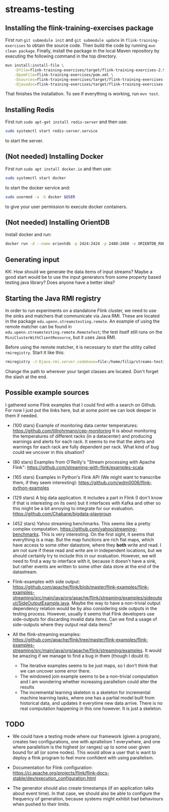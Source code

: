 # streams-testing

## Installing the flink-training-exercises package

First run `git submodule init` and `git submodule update` in `flink-training-exercises` to obtain the source code.
Then build the code by running `mvn clean package`. Finally, install the package in the local Maven repository by
executing the following command in the top directory.

```sh
mvn install:install-file \
    -Dfile=flink-training-exercises/target/flink-training-exercises-2.9.1.jar \
    -DpomFile=flink-training-exercises/pom.xml \
    -Dsources=flink-training-exercises/target/flink-training-exercises-2.9.1-sources.jar \
    -Djavadoc=flink-training-exercises/target/flink-training-exercises-2.9.1-javadoc.jar
```

That finishes the installation. To see if everything is working, run `mvn test`.

## Installing Redis

First run `sudo apt-get install redis-server` and then use:

```sh
sudo systemctl start redis-server.service
```

to start the server.

## (Not needed) Installing Docker

First run `sudo apt install docker.io` and then use:

```sh
sudo systemctl start docker
```

to start the docker service and:

```sh
sudo usermod -a -G docker $USER
```

to give your user permission to execute docker containers.

## (Not needed) Installing OrientDB

Install docker and run:

```sh
docker run -d --name orientdb -p 2424:2424 -p 2480:2480 -e ORIENTDB_ROOT_PASSWORD=root orientdb:latest
```

## Generating input

KK: How should we generate the data items of input streams? Maybe a
good start would be to use the input generators from some property
based testing java library? Does anyone have a better idea?

## Starting the Java RMI registry

In order to run experiments on a standalone Flink cluster, we need
to use the sinks and matchers that communicate via Java RMI. These
are located in the package `edu.upenn.streamstesting.remote`. An
example of using the remote matcher can be found in
`edu.upenn.streamstesting.remote.RemoteTest`; the test itself still
runs on the `MiniClusterWithClientResource`, but it uses Java RMI.

Before using the remote matcher, it is necessary to start the
utility called `rmiregistry`. Start it like this:

```sh
rmiregistry -J-Djava.rmi.server.codebase=file:/home/filip/streams-testing/target/classes/ &
```

Change the path to wherever your target classes are located. Don't
forget the slash at the end.

## Possible example sources

I gathered some Flink examples that I could find with a search on
Github. For now I just put the links here, but at some point we can
look deeper in them if needed.

- (100 stars) Example of monitoring data center temperatures: https://github.com/tillrohrmann/cep-monitoring It is about monitoring the temperatures of different racks (in a datacenter) and producing warnings and alerts for each rack. It seems to me that the alerts and warnings for each rack are fully dependent per rack. What kind of bug could we uncover in this situation?

- (80 stars) Examples from O'Reilly's "Stream processing with Apache Flink": https://github.com/streaming-with-flink/examples-scala

- (165 stars) Examples in Python's Flink API (We might want to transcribe them, if they seem interesting): https://github.com/wdm0006/flink-python-examples

- (129 stars) A big data application. It includes a part in Flink (I don't know if that is interesting on its own) but it interfaces with Kafka and other so this might be a bit annoying to integrate for our evaluation. https://github.com/Chabane/bigdata-playgroun

- (452 stars) Yahoo streaming benchmarks. This seems like a pretty complex computation. https://github.com/yahoo/streaming-benchmarks. This is very interesting. On the first sight, it seems that everything is a map. But the map functions are rich flat maps, which have access to some other datastore, where they __both__ write and read. I am not sure if these read and write are in independent locations, but we should certainly try to include this in our evaluation. However, we will need to find a way to interface with it, because it doesn't have a sink, but rather events are written to some other data store at the end of the datastream.

- Flink-examples with side output: https://github.com/apache/flink/blob/master/flink-examples/flink-examples-streaming/src/main/java/org/apache/flink/streaming/examples/sideoutput/SideOutputExample.java. Maybe the way to have a non-trivial output dependency relation would be by also considering side outputs in the testing process. However, usually it seems that Flink developers use side-outputs for discarding invalid data items. Can we find a usage of side-outputs where they output real data items?

- All the flink-streaming examples: https://github.com/apache/flink/tree/master/flink-examples/flink-examples-streaming/src/main/java/org/apache/flink/streaming/examples. It would be amazing if we manage to find a bug in them (though I doubt it).
  + The iterative examples seems to be just maps, so I don't think
    that we can uncover some error there.
  + The windowed join example seems to be a non-trivial computation
    and I am wondering whether increasing parallelism could alter the
    results
  + The incremental learning skeleton is a skeleton for incremental
    machine learning tasks, where one has a partial model built from
    historical data, and updates it everytime new data arrive. There
    is no real computation happening in this one however. It is just a
    skeleton.

## TODO

- We could have a testing mode where our framework (given a program),
  creates two configurations, one with aprallelism 1 everywhere, and
  one where parallelism is the highest (or ranges) up to some user
  given bound for all (or some nodes). This would allow a user that is
  want to deploy a flink program to feel more confident with using
  parallelism.

- Documentation for Flink configuration: 
  https://ci.apache.org/projects/flink/flink-docs-stable/dev/execution_configuration.html

- The generator should also create timestamps (if an application talks
  about event time). In that case, we should also be able to configure
  the frequency of generation, because systems might exhibit bad
  behaviours when pushed to their limits.

